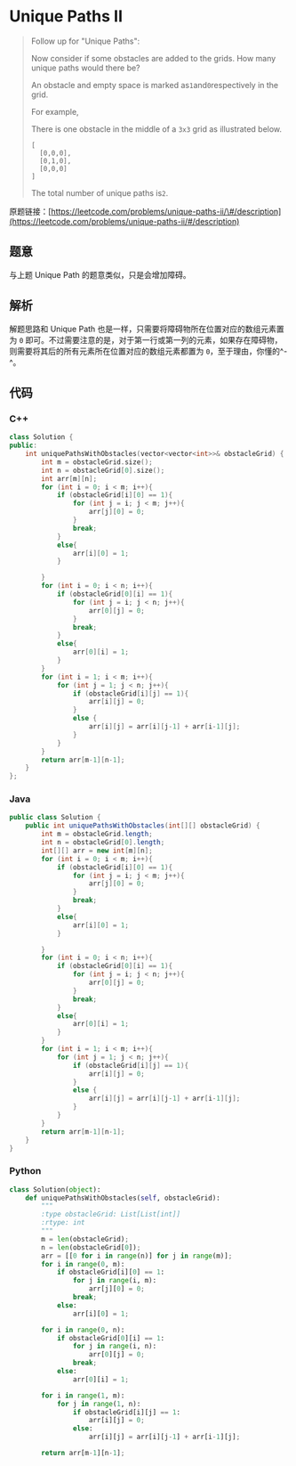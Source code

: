 # Unique Paths II

> Follow up for "Unique Paths":
>
> Now consider if some obstacles are added to the grids. How many unique paths would there be?
>
> An obstacle and empty space is marked as`1`and`0`respectively in the grid.
>
> For example,
>
> There is one obstacle in the middle of a `3x3` grid as illustrated below.
>
> ```
> [
>   [0,0,0],
>   [0,1,0],
>   [0,0,0]
> ]
> ```
>
> The total number of unique paths is`2`.

原题链接：[https://leetcode.com/problems/unique-paths-ii/\#/description](https://leetcode.com/problems/unique-paths-ii/#/description)

## 题意

与上题 Unique Path 的题意类似，只是会增加障碍。

## 解析

解题思路和 Unique Path 也是一样，只需要将障碍物所在位置对应的数组元素置为 `0` 即可。不过需要注意的是，对于第一行或第一列的元素，如果存在障碍物，则需要将其后的所有元素所在位置对应的数组元素都置为 `0`，至于理由，你懂的^-^。

## 代码

### C++

```cpp
class Solution {
public:
    int uniquePathsWithObstacles(vector<vector<int>>& obstacleGrid) {
        int m = obstacleGrid.size();
        int n = obstacleGrid[0].size();
        int arr[m][n];
        for (int i = 0; i < m; i++){
            if (obstacleGrid[i][0] == 1){
                for (int j = i; j < m; j++){
                    arr[j][0] = 0;
                }
                break;
            }
            else{
                arr[i][0] = 1;
            }

        }
        for (int i = 0; i < n; i++){
            if (obstacleGrid[0][i] == 1){
                for (int j = i; j < n; j++){
                    arr[0][j] = 0;
                }
                break;
            }
            else{
                arr[0][i] = 1;
            }
        }
        for (int i = 1; i < m; i++){
            for (int j = 1; j < n; j++){
                if (obstacleGrid[i][j] == 1){
                    arr[i][j] = 0;
                }
                else {
                    arr[i][j] = arr[i][j-1] + arr[i-1][j];
                }
            }
        }
        return arr[m-1][n-1];
    }
};
```

### Java

```java
public class Solution {
    public int uniquePathsWithObstacles(int[][] obstacleGrid) {
        int m = obstacleGrid.length;
        int n = obstacleGrid[0].length;
        int[][] arr = new int[m][n];
        for (int i = 0; i < m; i++){
            if (obstacleGrid[i][0] == 1){
                for (int j = i; j < m; j++){
                    arr[j][0] = 0;
                }
                break;
            }
            else{
                arr[i][0] = 1;
            }

        }
        for (int i = 0; i < n; i++){
            if (obstacleGrid[0][i] == 1){
                for (int j = i; j < n; j++){
                    arr[0][j] = 0;
                }
                break;
            }
            else{
                arr[0][i] = 1;
            }
        }
        for (int i = 1; i < m; i++){
            for (int j = 1; j < n; j++){
                if (obstacleGrid[i][j] == 1){
                    arr[i][j] = 0;
                }
                else {
                    arr[i][j] = arr[i][j-1] + arr[i-1][j];
                }
            }
        }
        return arr[m-1][n-1];
    }
}
```

### Python

```py
class Solution(object):
    def uniquePathsWithObstacles(self, obstacleGrid):
        """
        :type obstacleGrid: List[List[int]]
        :rtype: int
        """
        m = len(obstacleGrid);
        n = len(obstacleGrid[0]);
        arr = [[0 for i in range(n)] for j in range(m)];
        for i in range(0, m):
            if obstacleGrid[i][0] == 1:
                for j in range(i, m):
                    arr[j][0] = 0;
                break;
            else:
                arr[i][0] = 1;

        for i in range(0, n):
            if obstacleGrid[0][i] == 1:
                for j in range(i, n):
                    arr[0][j] = 0;
                break;
            else:
                arr[0][i] = 1;

        for i in range(1, m):
            for j in range(1, n):
                if obstacleGrid[i][j] == 1:
                    arr[i][j] = 0;
                else:
                    arr[i][j] = arr[i][j-1] + arr[i-1][j];

        return arr[m-1][n-1];
```



